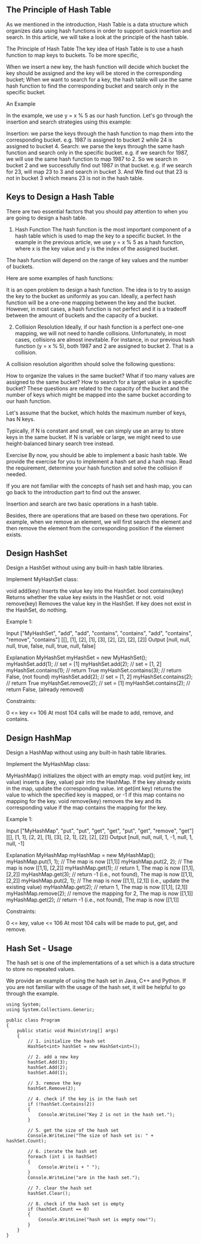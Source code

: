 ## The Principle of Hash Table


As we mentioned in the introduction,  Hash Table is a data structure which organizes data using hash functions in order to support quick insertion and search. In this article, we will take a look at the principle of the hash table.

 

The Principle of Hash Table
The key idea of Hash Table is to use a hash function to map keys to buckets. To be more specific,

When we insert a new key, the hash function will decide which bucket the key should be assigned and the key will be stored in the corresponding bucket;
When we want to search for a key, the hash table will use the same hash function to find the corresponding bucket and search only in the specific bucket.
 

An Example


In the example, we use y = x % 5 as our hash function. Let's go through the insertion and search strategies using this example:

Insertion: we parse the keys through the hash function to map them into the corresponding bucket.
e.g. 1987 is assigned to bucket 2 while 24 is assigned to bucket 4.
Search: we parse the keys through the same hash function and search only in the specific bucket.
e.g. if we search for 1987, we will use the same hash function to map 1987 to 2. So we search in bucket 2 and we successfully find out 1987 in that bucket.
e.g. if we search for 23, will map 23 to 3 and search in bucket 3. And We find out that 23 is not in bucket 3 which means 23 is not in the hash table.

## Keys to Design a Hash Table

There are two essential factors that you should pay attention to when you are going to design a hash table.

 

1. Hash Function
The hash function is the most important component of a hash table which is used to map the key to a specific bucket. In the example in the previous article, we use y = x % 5 as a hash function, where x is the key value and y is the index of the assigned bucket.

The hash function will depend on the range of key values and the number of buckets.

Here are some examples of hash functions:



It is an open problem to design a hash function. The idea is to try to assign the key to the bucket as uniformly as you can. Ideally, a perfect hash function will be a one-one mapping between the key and the bucket. However, in most cases, a hash function is not perfect and it is a tradeoff between the amount of buckets and the capacity of a bucket.

 

2. Collision Resolution
Ideally, if our hash function is a perfect one-one mapping, we will not need to handle collisions. Unfortunately, in most cases, collisions are almost inevitable. For instance, in our previous hash function (y = x % 5), both 1987 and 2 are assigned to bucket 2. That is a collision.

A collision resolution algorithm should solve the following questions:

How to organize the values in the same bucket?
What if too many values are assigned to the same bucket?
How to search for a target value in a specific bucket?
These questions are related to the capacity of the bucket and the number of keys which might be mapped into the same bucket according to our hash function.

Let's assume that the bucket, which holds the maximum number of keys, has N keys.

Typically, if N is constant and small, we can simply use an array to store keys in the same bucket. If N is variable or large, we might need to use height-balanced binary search tree instead.

 

Exercise
By now, you should be able to implement a basic hash table. We provide the exercise for you to implement a hash set and a hash map. Read the requirement, determine your hash function and solve the collision if needed. 

If you are not familiar with the concepts of hash set and hash map, you can go back to the introduction part to find out the answer.

Insertion and search are two basic operations in a hash table.

Besides, there are operations that are based on these two operations. For example, when we remove an element, we will first search the element and then remove the element from the corresponding position if the element exists.

## Design HashSet

Design a HashSet without using any built-in hash table libraries.

Implement MyHashSet class:

void add(key) Inserts the value key into the HashSet.
bool contains(key) Returns whether the value key exists in the HashSet or not.
void remove(key) Removes the value key in the HashSet. If key does not exist in the HashSet, do nothing.
 

Example 1:

Input
["MyHashSet", "add", "add", "contains", "contains", "add", "contains", "remove", "contains"]
[[], [1], [2], [1], [3], [2], [2], [2], [2]]
Output
[null, null, null, true, false, null, true, null, false]

Explanation
MyHashSet myHashSet = new MyHashSet();
myHashSet.add(1);      // set = [1]
myHashSet.add(2);      // set = [1, 2]
myHashSet.contains(1); // return True
myHashSet.contains(3); // return False, (not found)
myHashSet.add(2);      // set = [1, 2]
myHashSet.contains(2); // return True
myHashSet.remove(2);   // set = [1]
myHashSet.contains(2); // return False, (already removed)
 

Constraints:

0 <= key <= 106
At most 104 calls will be made to add, remove, and contains.

## Design HashMap

Design a HashMap without using any built-in hash table libraries.

Implement the MyHashMap class:

MyHashMap() initializes the object with an empty map.
void put(int key, int value) inserts a (key, value) pair into the HashMap. If the key already exists in the map, update the corresponding value.
int get(int key) returns the value to which the specified key is mapped, or -1 if this map contains no mapping for the key.
void remove(key) removes the key and its corresponding value if the map contains the mapping for the key.
 

Example 1:

Input
["MyHashMap", "put", "put", "get", "get", "put", "get", "remove", "get"]
[[], [1, 1], [2, 2], [1], [3], [2, 1], [2], [2], [2]]
Output
[null, null, null, 1, -1, null, 1, null, -1]

Explanation
MyHashMap myHashMap = new MyHashMap();
myHashMap.put(1, 1); // The map is now [[1,1]]
myHashMap.put(2, 2); // The map is now [[1,1], [2,2]]
myHashMap.get(1);    // return 1, The map is now [[1,1], [2,2]]
myHashMap.get(3);    // return -1 (i.e., not found), The map is now [[1,1], [2,2]]
myHashMap.put(2, 1); // The map is now [[1,1], [2,1]] (i.e., update the existing value)
myHashMap.get(2);    // return 1, The map is now [[1,1], [2,1]]
myHashMap.remove(2); // remove the mapping for 2, The map is now [[1,1]]
myHashMap.get(2);    // return -1 (i.e., not found), The map is now [[1,1]]
 

Constraints:

0 <= key, value <= 106
At most 104 calls will be made to put, get, and remove.

## Hash Set - Usage

The hash set is one of the implementations of a set which is a data structure to store no repeated values. 

We provide an example of using the hash set in Java, C++ and Python. If you are not familiar with the usage of the hash set, it will be helpful to go through the example.

```cshrp
using System;
using System.Collections.Generic;

public class Program
{
    public static void Main(string[] args)
    {
        // 1. initialize the hash set
        HashSet<int> hashSet = new HashSet<int>();

        // 2. add a new key
        hashSet.Add(3);
        hashSet.Add(2);
        hashSet.Add(1);

        // 3. remove the key
        hashSet.Remove(2);

        // 4. check if the key is in the hash set
        if (!hashSet.Contains(2))
        {
            Console.WriteLine("Key 2 is not in the hash set.");
        }

        // 5. get the size of the hash set
        Console.WriteLine("The size of hash set is: " + hashSet.Count);

        // 6. iterate the hash set
        foreach (int i in hashSet)
        {
            Console.Write(i + " ");
        }
        Console.WriteLine("are in the hash set.");

        // 7. clear the hash set
        hashSet.Clear();

        // 8. check if the hash set is empty
        if (hashSet.Count == 0)
        {
            Console.WriteLine("hash set is empty now!");
        }
    }
}

```
